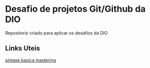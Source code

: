 # Desafio de projetos Git/Github da DIO
Repositorio criado para aplicar os desafios da DIO

## Links Uteis
[sintaxe basica mastering](https://guides.github.com/features/mastering-markdown/)
